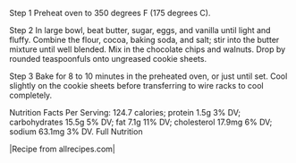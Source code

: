 Step 1
Preheat oven to 350 degrees F (175 degrees C).

 Step 2
In large bowl, beat butter, sugar, eggs, and vanilla until light and fluffy. Combine the flour, cocoa, baking soda, and salt; stir into the butter mixture until well blended. Mix in the chocolate chips and walnuts. Drop by rounded teaspoonfuls onto ungreased cookie sheets.

 Step 3
Bake for 8 to 10 minutes in the preheated oven, or just until set. Cool slightly on the cookie sheets before transferring to wire racks to cool completely.

Nutrition Facts
Per Serving:
124.7 calories; protein 1.5g 3% DV; carbohydrates 15.5g 5% DV; fat 7.1g 11% DV; cholesterol 17.9mg 6% DV; sodium 63.1mg 3% DV. Full Nutrition

|Recipe from allrecipes.com|

